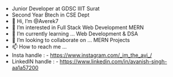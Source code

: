 - Junior Developer at GDSC IIIT Surat
- Second Year Btech in CSE Dept 
- 👋 Hi, I’m @Averek7 
- 👀 I’m interested in Full Stack Web Development MERN 
- 🌱 I’m currently learning ... Web Development & DSA
- 💞️ I’m looking to collaborate on ... MERN Projects
- 📫 How to reach me ... 
- Insta handle : - https://www.instagram.com/_im_the_avi_/ 
- LinkedIN handle : - https://www.linkedin.com/in/avanish-singh-aa1a57200

<!---
Averek7/Averek7 is a ✨ special ✨ repository because its `README.md` (this file) appears on your GitHub profile.
You can click the Preview link to take a look at your changes.
--->
